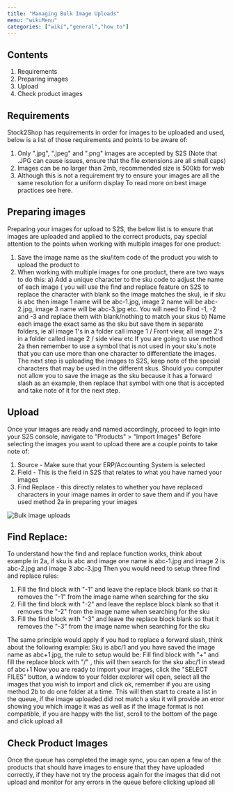 ```yaml
---
title: "Managing Bulk Image Uploads"
menu: "wikiMenu"
categories: ["wiki","general","how to"] 
---
```

## Contents

1. Requirements
2. Preparing images
3. Upload
4. Check product images

## Requirements

Stock2Shop has requirements in order for images to be uploaded and used, below is a list of those requirements and points to be aware of: 
1. Only ".jpg", ".jpeg" and ".png" images are accepted by S2S (Note that .JPG can cause issues, ensure that the file extensions are all small caps) 
2. Images can be no larger than 2mb, recommended size is 500kb for web 
3. Although this is not a requirement try to ensure your images are all the same resolution for a uniform display
To read more on best image practices see here.

## Preparing images

Preparing your images for upload to S2S, the below list is to ensure that images are uploaded and applied to the correct products, pay special attention to the points when working with multiple images for one product:
1. Save the image name as the sku/item code of the product you wish to upload the product to
2. When working with multiple images for one product, there are two ways to do this:
a) Add a unique character to the sku code to adjust the name of each image ( you will use the find and replace feature on S2S to replace the character with blank so the image matches the sku), ie if sku is abc then image 1 name will be abc-1.jpg, image 2 name will be abc-2.jpg, image 3 name will be abc-3.jpg etc.  You will need to Find -1, -2 and -3 and replace them with blank/nothing to match your skus
b) Name each image the exact same as the sku but save them in separate folders, ie all image 1's in a folder call image 1 / Front view, all image 2's in a folder called image 2 / side view etc
If you are going to use method 2a then remember to use a symbol that is not used in your sku's note that you can use more than one character to differentiate the images.
The next step is uploading the images to S2S, keep note of the special characters that may be used in the different skus.
Should you computer not allow you to save the image as the sku because it has a forward slash as an example, then replace that symbol with one that is accepted and take note of it for the next step.

## Upload

Once your images are ready and named accordingly, proceed to login into your S2S console, navigate to "Products" > "Import Images"
Before selecting the images you want to upload there are a couple points to take note of:
1. Source - Make sure that your ERP/Accounting System is selected
2. Field - This is the field in S2S that relates to what you have named your images
3. Find Replace - this directly relates to whether you have replaced characters in your image names in order to save them and if you have used method 2a in preparing your images

![Bulk image uploads](/images/howto1.png)

## Find Replace:

To understand how the find and replace function works, think about example in 2a, if sku is abc and image one name is abc-1.jpg and image 2 is abc-2.jpg and image 3 abc-3.jpg
Then you would need to setup three find and replace rules: 
1. Fill the find block with "-1" and leave the replace block blank so that it removes the "-1" from the image name when searching for the sku
2. Fill the find block with "-2" and leave the replace block blank so that it removes the "-2" from the image name when searching for the sku
3. Fill the find block with "-3" and leave the replace block blank so that it removes the "-3" from the image name when searching for the sku

The same principle would apply if you had to replace a forward slash, think about the following example:
Sku is abc/1 and you have saved the image name as abc+1.jpg, the rule to setup would be:
Fill find block with "+" and fill the replace block with "/" , this will then search for the sku abc/1 in stead of abc+1
Now you are ready to import your images, click the "SELECT FILES" button, a window to your folder explorer will open, select all the images that you wish to import and click ok, remember if you are using method 2b to do one folder at a time.
This will then start to create a list in the queue, if the image uploaded did not match a sku it will provide an error showing you which image it was as well as if the image format is not compatible, if you are happy with the list, scroll to the bottom of the page and click upload all

## Check Product Images
 
Once the queue has completed the image sync, you can open a few of the products that should have images to ensure that they have uploaded correctly, if they have not try the process again for the images that did not upload and monitor for any errors in the queue before clicking upload all